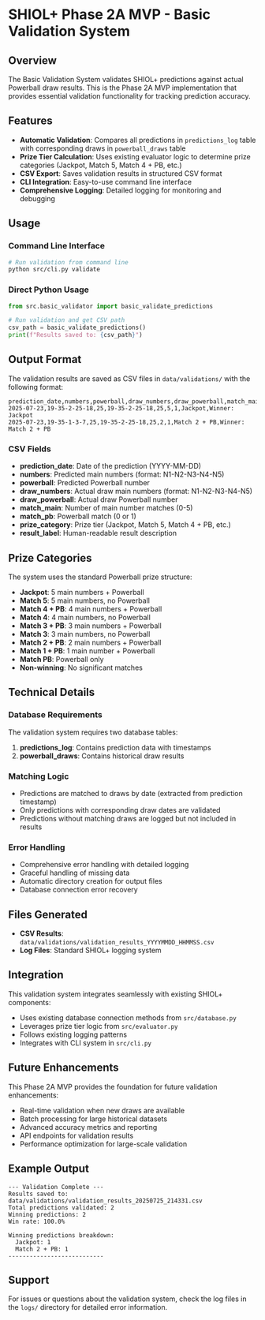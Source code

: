 # SHIOL+ Phase 2A MVP - Basic Validation System

## Overview

The Basic Validation System validates SHIOL+ predictions against actual Powerball draw results. This is the Phase 2A MVP implementation that provides essential validation functionality for tracking prediction accuracy.

## Features

- **Automatic Validation**: Compares all predictions in `predictions_log` table with corresponding draws in `powerball_draws` table
- **Prize Tier Calculation**: Uses existing evaluator logic to determine prize categories (Jackpot, Match 5, Match 4 + PB, etc.)
- **CSV Export**: Saves validation results in structured CSV format
- **CLI Integration**: Easy-to-use command line interface
- **Comprehensive Logging**: Detailed logging for monitoring and debugging

## Usage

### Command Line Interface

```bash
# Run validation from command line
python src/cli.py validate
```

### Direct Python Usage

```python
from src.basic_validator import basic_validate_predictions

# Run validation and get CSV path
csv_path = basic_validate_predictions()
print(f"Results saved to: {csv_path}")
```

## Output Format

The validation results are saved as CSV files in `data/validations/` with the following format:

```csv
prediction_date,numbers,powerball,draw_numbers,draw_powerball,match_main,match_pb,prize_category,result_label
2025-07-23,19-35-2-25-18,25,19-35-2-25-18,25,5,1,Jackpot,Winner: Jackpot
2025-07-23,19-35-1-3-7,25,19-35-2-25-18,25,2,1,Match 2 + PB,Winner: Match 2 + PB
```

### CSV Fields

- **prediction_date**: Date of the prediction (YYYY-MM-DD)
- **numbers**: Predicted main numbers (format: N1-N2-N3-N4-N5)
- **powerball**: Predicted Powerball number
- **draw_numbers**: Actual draw main numbers (format: N1-N2-N3-N4-N5)
- **draw_powerball**: Actual draw Powerball number
- **match_main**: Number of main number matches (0-5)
- **match_pb**: Powerball match (0 or 1)
- **prize_category**: Prize tier (Jackpot, Match 5, Match 4 + PB, etc.)
- **result_label**: Human-readable result description

## Prize Categories

The system uses the standard Powerball prize structure:

- **Jackpot**: 5 main numbers + Powerball
- **Match 5**: 5 main numbers, no Powerball
- **Match 4 + PB**: 4 main numbers + Powerball
- **Match 4**: 4 main numbers, no Powerball
- **Match 3 + PB**: 3 main numbers + Powerball
- **Match 3**: 3 main numbers, no Powerball
- **Match 2 + PB**: 2 main numbers + Powerball
- **Match 1 + PB**: 1 main number + Powerball
- **Match PB**: Powerball only
- **Non-winning**: No significant matches

## Technical Details

### Database Requirements

The validation system requires two database tables:

1. **predictions_log**: Contains prediction data with timestamps
2. **powerball_draws**: Contains historical draw results

### Matching Logic

- Predictions are matched to draws by date (extracted from prediction timestamp)
- Only predictions with corresponding draw dates are validated
- Predictions without matching draws are logged but not included in results

### Error Handling

- Comprehensive error handling with detailed logging
- Graceful handling of missing data
- Automatic directory creation for output files
- Database connection error recovery

## Files Generated

- **CSV Results**: `data/validations/validation_results_YYYYMMDD_HHMMSS.csv`
- **Log Files**: Standard SHIOL+ logging system

## Integration

This validation system integrates seamlessly with existing SHIOL+ components:

- Uses existing database connection methods from `src/database.py`
- Leverages prize tier logic from `src/evaluator.py`
- Follows existing logging patterns
- Integrates with CLI system in `src/cli.py`

## Future Enhancements

This Phase 2A MVP provides the foundation for future validation enhancements:

- Real-time validation when new draws are available
- Batch processing for large historical datasets
- Advanced accuracy metrics and reporting
- API endpoints for validation results
- Performance optimization for large-scale validation

## Example Output

```
--- Validation Complete ---
Results saved to: data/validations/validation_results_20250725_214331.csv
Total predictions validated: 2
Winning predictions: 2
Win rate: 100.0%

Winning predictions breakdown:
  Jackpot: 1
  Match 2 + PB: 1
---------------------------
```

## Support

For issues or questions about the validation system, check the log files in the `logs/` directory for detailed error information.
